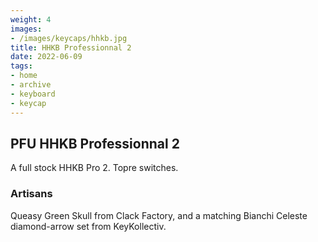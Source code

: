 ```yaml
---
weight: 4
images:
- /images/keycaps/hhkb.jpg
title: HHKB Professionnal 2
date: 2022-06-09
tags:
- home
- archive
- keyboard
- keycap
---
```


## PFU HHKB Professionnal 2

A full stock HHKB Pro 2. Topre switches.

### Artisans

Queasy Green Skull from Clack Factory, and a matching Bianchi Celeste diamond-arrow set from KeyKollectiv.